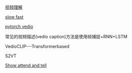 [视频理解](https://blog.csdn.net/LoseInVain/article/details/105545703)

[slow fast](https://github.com/facebookresearch/SlowFast)

[pytorch vedio](https://github.com/facebookresearch/pytorchvideo)

常见的视频描述(vedio caption)方法是使用帧捕捉+RNN+LSTM

VedioCLIP---Transformerbased

S2VT

[Show attend and tell](https://github.com/sgrvinod/a-PyTorch-Tutorial-to-Image-Captioning)

